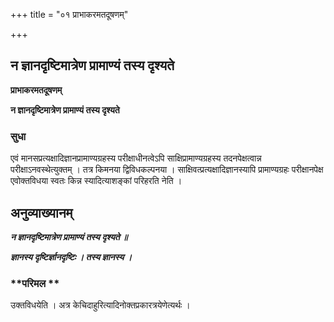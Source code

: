 +++
title = "०१ प्राभाकरमतदूषणम्"

+++


## न ज्ञानदृष्टिमात्रेण प्रामाण्यं तस्य दृश्यते

**प्राभाकरमतदूषणम्**

**न ज्ञानदृष्टिमात्रेण प्रामाण्यं तस्य दृश्यते**

### **सुधा**

एवं मानसप्रत्यक्षादिज्ञानप्रामाण्यग्रहस्य परीक्षाधीनत्वेऽपि साक्षिप्रामाण्यग्रहस्य तदनपेक्षत्वान्न परीक्षाऽनवस्थेत्युक्तम् । तत्र किमनया द्विविधकल्पनया । साक्षिवत्प्रत्यक्षादिज्ञानस्यापि प्रामाण्यग्रहः परीक्षानपेक्ष एवोक्तविधया स्वतः किन्न स्यादित्याशङ्कां परिहरति नेति ।

## **अनुव्याख्यानम्**

***न ज्ञानदृष्टिमात्रेण प्रामाण्यं तस्य दृश्यते ॥***

***ज्ञानस्य दृष्टिर्ज्ञानदृष्टिः । तस्य ज्ञानस्य ।***

### **परिमल **

उक्तविधयेति । अत्र केचिदाहुरित्यादिनोक्तप्रकारत्रयेणेत्यर्थः ।

